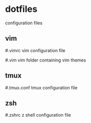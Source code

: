 # dotfiles
configuration files


## vim

#.vimrc
vim configuration file

#.vim
vim folder containing vim themes


## tmux

#.tmux.conf
tmux configuration file


## zsh

#.zshrc
z shell configuration file
